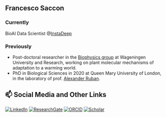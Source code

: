 ## Francesco Saccon

### Currently

BioAI Data Scientist @[InstaDeep](https://www.instadeep.com/)

### Previously

- Post-doctoral researcher in the [Biophysics group](https://www.wur.nl/en/research-results/chair-groups/agrotechnology-and-food-sciences/biomolecular-sciences/laboratory-of-biophysics.htm) at Wageningen University and Research, working on plant molecular mechanisms of adaptation to a warming world.
- PhD in Biological Sciences in 2020 at Queen Mary University of London, in the laboratory of prof. [Alexander Ruban](https://research.sbcs.qmul.ac.uk/a.ruban/index.htm).

## 📫 Social Media and Other Links
[![LinkedIn](https://img.shields.io/badge/LinkedIn-0077B5?style=for-the-badge&logo=linkedin&logoColor=white)](https://www.linkedin.com/in/francesco-saccon/)
[![ResearchGate](https://img.shields.io/badge/ResearchGate-00CCBB?style=for-the-badge&logo=ResearchGate&logoColor=white)](https://www.researchgate.net/profile/Francesco-Saccon?ev=hdr_xprf)
[![ORCID](https://img.shields.io/badge/orcid-A6CE39?style=for-the-badge&logo=orcid&logoColor=white)](https://orcid.org/0000-0001-6444-4952)
[![Scholar](https://img.shields.io/badge/Google_Scholar-4285F4?style=for-the-badge&logo=google-scholar&logoColor=white)](https://scholar.google.com/citations?user=McCYuIEAAAAJ&hl=en&oi=ao)

<!--
**Fra-Saccon/Fra-Saccon** is a ✨ _special_ ✨ repository because its `README.md` (this file) appears on your GitHub profile.

Here are some ideas to get you started:

- 🔭 I’m currently working on ...
- 🌱 I’m currently learning ...
- 👯 I’m looking to collaborate on ...
- 🤔 I’m looking for help with ...
- 💬 Ask me about ...
- 📫 How to reach me: ...
- 😄 Pronouns: ...
- ⚡ Fun fact: ...
-->
